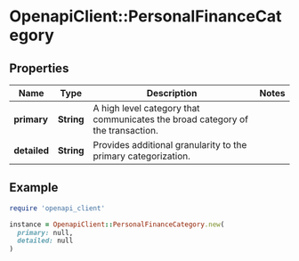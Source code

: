 # OpenapiClient::PersonalFinanceCategory

## Properties

| Name | Type | Description | Notes |
| ---- | ---- | ----------- | ----- |
| **primary** | **String** | A high level category that communicates the broad category of the transaction. |  |
| **detailed** | **String** | Provides additional granularity to the primary categorization. |  |

## Example

```ruby
require 'openapi_client'

instance = OpenapiClient::PersonalFinanceCategory.new(
  primary: null,
  detailed: null
)
```

